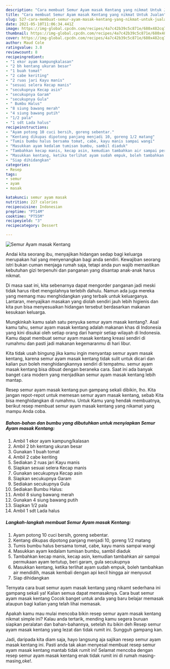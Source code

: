 ```yaml
---
description: "Cara membuat Semur Ayam masak Kentang yang nikmat Untuk Jualan"
title: "Cara membuat Semur Ayam masak Kentang yang nikmat Untuk Jualan"
slug: 527-cara-membuat-semur-ayam-masak-kentang-yang-nikmat-untuk-jualan
date: 2021-05-10T11:06:34.441Z
image: https://img-global.cpcdn.com/recipes/4a7c42b39c5c871e/680x482cq70/semur-ayam-masak-kentang-foto-resep-utama.jpg
thumbnail: https://img-global.cpcdn.com/recipes/4a7c42b39c5c871e/680x482cq70/semur-ayam-masak-kentang-foto-resep-utama.jpg
cover: https://img-global.cpcdn.com/recipes/4a7c42b39c5c871e/680x482cq70/semur-ayam-masak-kentang-foto-resep-utama.jpg
author: Maud Cole
ratingvalue: 3.8
reviewcount: 8
recipeingredient:
- "1 ekor ayam kampungkalasan"
- "2 bh kentang ukuran besar"
- "1 buah tomat"
- "2 cabe keriting"
- "2 ruas jari Kayu manis"
- "sesuai selera Kecap manis"
- "secukupnya Kecap asin"
- "secukupnya Garam"
- "secukupnya Gula"
- " Bumbu Halus"
- "8 siung bawang merah"
- "4 siung bawang putih"
- "1/2 pala"
- "1 sdt Lada halus"
recipeinstructions:
- "Ayam potong 10 cuci bersih, goreng sebentar."
- "Kentang dikupas dipotong panjang menjadi 10, goreng 1/2 matang"
- "Tumis bumbu halus bersama tomat, cabe, kayu manis sampai wangi"
- "Masukkan ayam kedalam tumisan bumbu, sambil diaduk"
- "Tambahkan kecap manis, kecap asin, kemudian tambahkan air sampai permukaan ayam tertutup, beri garam, gula secukupnya"
- "Masukkan kentang, ketika terlihat ayam sudah empuk, boleh tambahkan air mendidih, masak kembali dengan api kecil hingga air menyusut"
- "Siap dihidangkan"
categories:
- Resep
tags:
- semur
- ayam
- masak

katakunci: semur ayam masak 
nutrition: 227 calories
recipecuisine: Indonesian
preptime: "PT14M"
cooktime: "PT55M"
recipeyield: "3"
recipecategory: Dessert

---
```



![Semur Ayam masak Kentang](https://img-global.cpcdn.com/recipes/4a7c42b39c5c871e/680x482cq70/semur-ayam-masak-kentang-foto-resep-utama.jpg)

Andai kita seorang ibu, menyajikan hidangan sedap bagi keluarga merupakan hal yang menyenangkan bagi anda sendiri. Kewajiban seorang istri bukan cuman menjaga rumah saja, tetapi anda pun wajib memastikan kebutuhan gizi terpenuhi dan panganan yang disantap anak-anak harus nikmat.

Di masa  saat ini, kita sebenarnya dapat mengorder panganan jadi meski tidak harus ribet mengolahnya terlebih dahulu. Namun ada juga mereka yang memang mau menghidangkan yang terbaik untuk keluarganya. Lantaran, menyajikan masakan yang diolah sendiri jauh lebih higienis dan kita pun bisa menyesuaikan hidangan tersebut berdasarkan makanan kesukaan keluarga. 



Mungkinkah kamu salah satu penyuka semur ayam masak kentang?. Asal kamu tahu, semur ayam masak kentang adalah makanan khas di Indonesia yang kini disukai oleh setiap orang dari hampir setiap wilayah di Indonesia. Kamu dapat membuat semur ayam masak kentang kreasi sendiri di rumahmu dan pasti jadi makanan kegemaranmu di hari libur.

Kita tidak usah bingung jika kamu ingin menyantap semur ayam masak kentang, karena semur ayam masak kentang tidak sulit untuk dicari dan kalian pun boleh menghidangkannya sendiri di tempatmu. semur ayam masak kentang bisa dibuat dengan beraneka cara. Saat ini ada banyak banget cara modern yang menjadikan semur ayam masak kentang lebih mantap.

Resep semur ayam masak kentang pun gampang sekali dibikin, lho. Kita jangan repot-repot untuk memesan semur ayam masak kentang, sebab Kita bisa menghidangkan di rumahmu. Untuk Kamu yang hendak membuatnya, berikut resep membuat semur ayam masak kentang yang nikamat yang mampu Anda coba.

<!--inarticleads1-->

##### Bahan-bahan dan bumbu yang dibutuhkan untuk menyiapkan Semur Ayam masak Kentang:

1. Ambil 1 ekor ayam kampung/kalasan
1. Ambil 2 bh kentang ukuran besar
1. Gunakan 1 buah tomat
1. Ambil 2 cabe keriting
1. Sediakan 2 ruas jari Kayu manis
1. Siapkan sesuai selera Kecap manis
1. Gunakan secukupnya Kecap asin
1. Siapkan secukupnya Garam
1. Sediakan secukupnya Gula
1. Sediakan  Bumbu Halus:
1. Ambil 8 siung bawang merah
1. Gunakan 4 siung bawang putih
1. Siapkan 1/2 pala
1. Ambil 1 sdt Lada halus




<!--inarticleads2-->

##### Langkah-langkah membuat Semur Ayam masak Kentang:

1. Ayam potong 10 cuci bersih, goreng sebentar.
1. Kentang dikupas dipotong panjang menjadi 10, goreng 1/2 matang
1. Tumis bumbu halus bersama tomat, cabe, kayu manis sampai wangi
1. Masukkan ayam kedalam tumisan bumbu, sambil diaduk
1. Tambahkan kecap manis, kecap asin, kemudian tambahkan air sampai permukaan ayam tertutup, beri garam, gula secukupnya
1. Masukkan kentang, ketika terlihat ayam sudah empuk, boleh tambahkan air mendidih, masak kembali dengan api kecil hingga air menyusut
1. Siap dihidangkan




Ternyata cara buat semur ayam masak kentang yang nikamt sederhana ini gampang sekali ya! Kalian semua dapat memasaknya. Cara buat semur ayam masak kentang Cocok banget untuk anda yang baru belajar memasak ataupun bagi kalian yang telah lihai memasak.

Apakah kamu mau mulai mencoba bikin resep semur ayam masak kentang nikmat simple ini? Kalau anda tertarik, mending kamu segera buruan siapkan peralatan dan bahan-bahannya, setelah itu bikin deh Resep semur ayam masak kentang yang lezat dan tidak rumit ini. Sungguh gampang kan. 

Jadi, daripada kita diam saja, hayo langsung aja sajikan resep semur ayam masak kentang ini. Pasti anda tak akan menyesal membuat resep semur ayam masak kentang mantab tidak rumit ini! Selamat mencoba dengan resep semur ayam masak kentang enak tidak rumit ini di rumah masing-masing,oke!.

